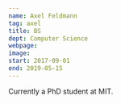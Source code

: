 ```yaml
---
name: Axel Feldmann
tag: axel
title: BS
dept: Computer Science
webpage: 
image: 
start: 2017-09-01
end: 2019-05-15
---
```


Currently a PhD student at MIT.